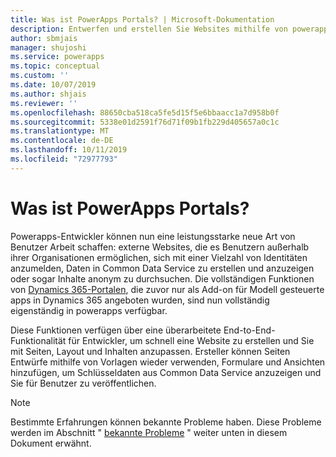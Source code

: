```yaml
---
title: Was ist PowerApps Portals? | Microsoft-Dokumentation
description: Entwerfen und erstellen Sie Websites mithilfe von powerapps, sodass externe Benutzer mit den Daten interagieren können, die in der Common Data Service gespeichert sind.
author: sbmjais
manager: shujoshi
ms.service: powerapps
ms.topic: conceptual
ms.custom: ''
ms.date: 10/07/2019
ms.author: shjais
ms.reviewer: ''
ms.openlocfilehash: 88650cba518ca5fe5d15f5e6bbaacc1a7d958b0f
ms.sourcegitcommit: 5338e01d2591f76d71f09b1fb229d405657a0c1c
ms.translationtype: MT
ms.contentlocale: de-DE
ms.lasthandoff: 10/11/2019
ms.locfileid: "72977793"
---
```

# <a name="what-is-powerapps-portals"></a>Was ist PowerApps Portals?

Powerapps-Entwickler können nun eine leistungsstarke neue Art von Benutzer Arbeit schaffen: externe Websites, die es Benutzern außerhalb ihrer Organisationen ermöglichen, sich mit einer Vielzahl von Identitäten anzumelden, Daten in Common Data Service zu erstellen und anzuzeigen oder sogar Inhalte anonym zu durchsuchen. Die vollständigen Funktionen von [Dynamics 365-Portalen](https://docs.microsoft.com/en-us/dynamics365/customer-engagement/portals/administer-manage-portal-dynamics-365), die zuvor nur als Add-on für Modell gesteuerte apps in Dynamics 365 angeboten wurden, sind nun vollständig eigenständig in powerapps verfügbar.  

Diese Funktionen verfügen über eine überarbeitete End-to-End-Funktionalität für Entwickler, um schnell eine Website zu erstellen und Sie mit Seiten, Layout und Inhalten anzupassen. Ersteller können Seiten Entwürfe mithilfe von Vorlagen wieder verwenden, Formulare und Ansichten hinzufügen, um Schlüsseldaten aus Common Data Service anzuzeigen und Sie für Benutzer zu veröffentlichen.

> [!NOTE]
> Bestimmte Erfahrungen können bekannte Probleme haben. Diese Probleme werden im Abschnitt " [bekannte Probleme](known-issues.md) " weiter unten in diesem Dokument erwähnt.  


 


